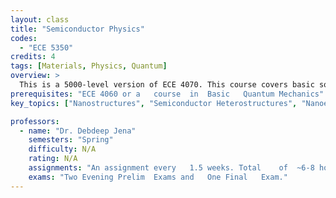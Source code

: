 ```yaml
---
layout: class
title: "Semiconductor Physics"
codes:
  - "ECE 5350"
credits: 4
tags: [Materials, Physics, Quantum]
overview: >
  This is a 5000-level version of ECE 4070. This course covers basic solid state and semiconductor physics relevant for understanding electronic and optical devices. Topics include crystalline structures, bonding in atoms and solids, energy bands in solids, electron statistics and dynamics in energy bands, effective mass equation, carrier transport in solids, Boltzmann transport equation, semiconductor homo- and hetero-junctions, optical processes in semiconductors, electronic and optical properties of semiconductor nanostructures, semiconductor quantum wells, wires, and dots, electron transport in reduced dimensions, semiconductor lasers and optoelectronics, high-frequency response of electrons in solids and plasmons.
prerequisites: "ECE	4060 or	a	course	in	Basic	Quantum	Mechanics"
key_topics: ["Nanostructures", "Semiconductor Heterostructures", "Nanoelectronic", "Nanophotonics"]

professors:
  - name: "Dr. Debdeep Jena"
    semesters: "Spring"
    difficulty: N/A
    rating: N/A
    assignments: "An assignment every	1.5	weeks. Total	of	~6-8 homework	assignments	per	semester.	"
    exams: "Two	Evening	Prelim	Exams and	One	Final	Exam."
---
```

